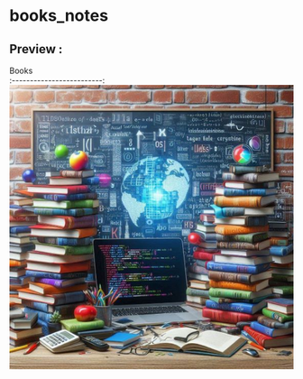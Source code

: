 # books_notes

## Preview :
Books             
:-------------------------:
![books](https://raw.githubusercontent.com/diveshthapa/books_notes/main/booksnotes.jpg)
